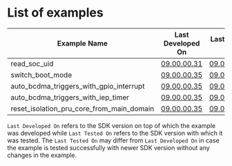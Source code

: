 # List of examples

| Example Name | Last Developed On | Last Tested On |
| ------------ | ----------------- | -------------- |
| read_soc_uid | [09.00.00.31] | [09.00.00.31] |
| switch_boot_mode | [09.00.00.35] | [09.00.00.35] |
| auto_bcdma_triggers_with_gpio_interrupt | [09.00.00.35] | [09.00.00.35] |
| auto_bcdma_triggers_with_iep_timer | [09.00.00.35] | [09.00.00.35] |
| reset_isolation_pru_core_from_main_domain | [09.00.00.35] | [09.00.00.35] |

`Last Developed On` refers to the SDK version on top of which the example was developed while `Last Tested On` refers to the SDK version with which it was tested. The `Last Tested On` may differ from `Last Developed On` in case the example is tested successfully with newer SDK version without any changes in the example.

[09.00.00.31]: https://www.ti.com/tool/download/MCU-PLUS-SDK-AM64X/09.00.00.31
[09.00.00.35]: https://www.ti.com/tool/download/MCU-PLUS-SDK-AM64X/09.00.00.35
